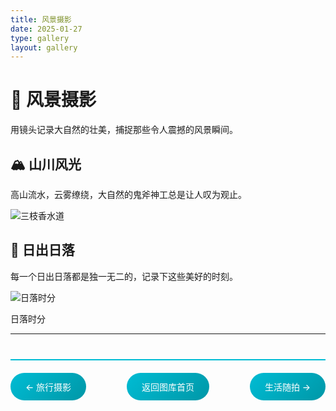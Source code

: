```yaml
---
title: 风景摄影
date: 2025-01-27
type: gallery
layout: gallery
---
```

# 🌄 风景摄影

用镜头记录大自然的壮美，捕捉那些令人震撼的风景瞬间。

## 🏔️ 山川风光

高山流水，云雾缭绕，大自然的鬼斧神工总是让人叹为观止。



![三枝香水道](/images/gallery/DJI_20250621172014_0068_D.jpg)



## 🌅 日出日落

每一个日出日落都是独一无二的，记录下这些美好的时刻。



![日落时分](/images/gallery/PANO_0001.jpg)

日落时分



---

<div class="gallery-nav">
<a href="/gallery/travel/" class="nav-btn">← 旅行摄影</a>
<a href="/gallery/" class="nav-btn">返回图库首页</a>
<a href="/gallery/life/" class="nav-btn">生活随拍 →</a>
</div>

<style>


.gallery-nav {
    display: flex;
    justify-content: space-between;
    margin-top: 40px;
    padding: 20px 0;
    border-top: 2px solid #00bcd4;
}

.nav-btn {
    background: linear-gradient(135deg, #00bcd4, #0097a7);
    color: white;
    padding: 12px 24px;
    border-radius: 25px;
    text-decoration: none;
    transition: all 0.3s ease;
    font-weight: 500;
}

.nav-btn:hover {
    background: linear-gradient(135deg, #0097a7, #00838f);
    transform: translateY(-2px);
    box-shadow: 0 8px 25px rgba(0, 188, 212, 0.3);
}

@media (max-width: 768px) {
    .gallery-nav {
        flex-direction: column;
        gap: 10px;
    }
  
    .nav-btn {
        text-align: center;
    }
}
</style>
